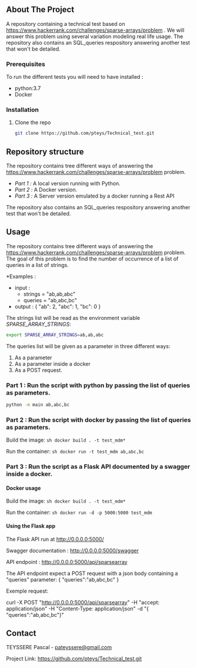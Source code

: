 ## About The Project

A repository containing a technical test based on https://www.hackerrank.com/challenges/sparse-arrays/problem .
We will answer this problem using several variation modeling real life usage.
The repository also contains an SQL_queries respository answering another test that won't be detailed.

<!-- GETTING STARTED -->
### Prerequisites

To run the different tests you will need to have installed :
- python:3.7
- Docker

### Installation

1. Clone the repo
   ```sh
   git clone https://github.com/pteys/Technical_test.git
   ```

<!-- USAGE EXAMPLES -->
## Repository structure

The repository contains tree different ways of answering the https://www.hackerrank.com/challenges/sparse-arrays/problem problem.

- *Part 1 :* A local version running with Python.
- *Part 2 :* A Docker version.
- *Part 3 :* A Server version emulated by a docker running a Rest API

The repository also contains an SQL_queries respository answering another test that won't be detailed.

## Usage

The repository contains tree different ways of answering the https://www.hackerrank.com/challenges/sparse-arrays/problem problem.
The goal of this problem is to find the number of occurrence of a list of queries in a list of strings.

*Examples :
- input :    
    - strings = "ab,ab,abc"
    - queries = "ab,abc,bc"
- output :
{
  "ab": 2, 
  "abc": 1, 
  "bc": 0
}

The strings list will be read as the environment variable *SPARSE_ARRAY_STRINGS*:
   ```sh
   export SPARSE_ARRAY_STRINGS=ab,ab,abc
   ```
The queries list will be given as a parameter in three different ways: 

1) As a parameter
2) As a parameter inside a docker
3) As a POST request.

### Part 1 : Run the script with python by passing the list of queries as parameters.
   ```sh
   python -m main ab,abc,bc
   ```
### Part 2 : Run the script with docker by passing the list of queries as parameters.
Build the image:  ```sh docker build . -t test_mdm*```

Run the container: ```sh docker run -t test_mdm ab,abc,bc ```

### Part 3 : Run the script as a Flask API documented by a swagger inside a docker.

#### Docker usage
Build the image:  ```sh docker build . -t test_mdm*```

Run the container: ```sh docker run -d -p 5000:5000 test_mdm ```

#### Using the Flask app

The Flask API run at http://0.0.0.0:5000/

Swagger documentation : http://0.0.0.0:5000/swagger

API endpoint : http://0.0.0.0:5000/api/sparsearray

The API endpoint expect a POST request with a json body containing a "queries" parameter:
{
  "queries":"ab,abc,bc"
}

Exemple request:

curl -X POST "http://0.0.0.0:5000/api/sparsearray" -H  "accept: application/json" -H  "Content-Type: application/json" -d "{ \"queries\":\"ab,abc,bc\"}"


<!-- CONTACT -->
## Contact

TEYSSERE Pascal - pateyssere@gmail.com

Project Link: https://github.com/pteys/Technical_test.git
